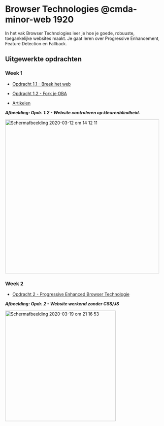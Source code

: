 # Browser Technologies @cmda-minor-web 1920

In het vak Browser Technologies leer je hoe je goede, robuuste, toegankelijke websites maakt. Je gaat leren over Progressive Enhancement, Feature Detection en Fallback. 

## Uitgewerkte opdrachten 

### Week 1
* [Opdracht 1.1 -  Breek het web](https://github.com/marissaverdonck/browser-technologies-1920/wiki/Opdracht-1---Onderzoek-2-features)

* [Opdracht 1.2 - Fork je OBA](https://github.com/marissaverdonck/browser-technologies-1920/wiki/Opdracht-1.2)

* [Artikelen](https://github.com/marissaverdonck/browser-technologies-1920/wiki/Artikelen-week-1)

**_Afbeelding: Opdr. 1.2 - Website controleren op kleurenblindheid._**

<img width="500" alt="Schermafbeelding 2020-03-12 om 14 12 11" src="https://user-images.githubusercontent.com/43657951/76525127-93aba780-646b-11ea-97b6-e4d50393a2b3.png">

### Week 2
* [Opdracht 2 -  Progressive Enhanced Browser Technologie](https://github.com/marissaverdonck/browser-technologies-1920/wiki/Opdracht-2)

**_Afbeelding: Opdr. 2 - Website werkend zonder CSS/JS_**

<img width="359" alt="Schermafbeelding 2020-03-19 om 21 16 53" src="https://user-images.githubusercontent.com/43657951/77111086-fe8a4f00-6a26-11ea-87a6-7789918e4762.png">

